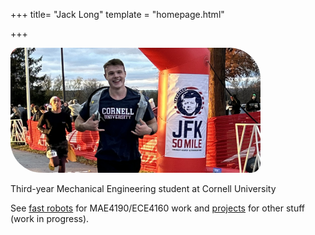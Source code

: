 +++
title= "Jack Long"
template = "homepage.html"


+++

<img src="/files/Jack.jpg" alt="Picture of Jack" style="border-radius: 15px 50px" width="400" height="200">

Third-year Mechanical Engineering student at Cornell University

See [fast robots](./fast-robots) for MAE4190/ECE4160 work and [projects](./tags/projects/) for other stuff (work in progress).